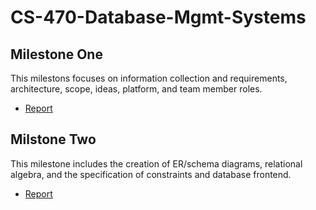 # CS-470-Database-Mgmt-Systems

## Milestone One 


This milestons focuses on information collection and requirements, architecture, scope, ideas, platform, and team member roles.
* [Report](Reports/Milestone%20One%20Report.pdf)

## Milstone Two

This milestone includes the creation of ER/schema diagrams, relational algebra, and the specification of constraints and database frontend.  
* [Report](https://docs.google.com/document/d/12RYkWjz5F-jLokxXthn66EKp4cQCUk1SCy0JNhrsmSw/edit?usp=sharing)
